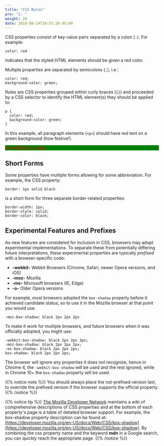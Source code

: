 ```yaml
---
title: "CSS Rules"
pre: "2. "
weight: 20
date: 2018-08-24T10:53:26-05:00
---
```


CSS properties consist of key-value pairs separated by a colon (`:`).  For example:

`color: red`

indicates that the styled HTML elements should be given a red color.

Multiple properties are separated by semicolons (`;`), i.e.:

```
color: red;
background-color: green;
```

Rules are CSS properties grouped within curly braces (`{}`) and proceeded by a CSS selector to identify the HTML element(s) they should be applied to:

```
p {
  color: red;
  background-color: green;
}
```

In this example, all paragraph elements (`<p>`) should have red text on a green background (how festive!).

<p style="color: red; background-color: green;">
  And difficult to read!
</p>

## Short Forms
Some properties have multiple forms allowing for some abbreviation.  For example, the CSS property:

`border: 1px solid black` 

is a short form for three separate border-related properties:

```
border-width: 1px;
border-style: solid;
border-color: black;
```

## Experimental Features and Prefixes
As new features are considered for inclusion in CSS, browsers may adopt experimental implementations.  To separate these from potentially differing future interpretations, these experimental properties are typically _prefixed_ with a browser-specific code:


* __-webkit-__ Webkit Browsers (Chrome, Safari, newer Opera  versions, and iOS)
* __-moz-__ Mozilla 
* __-ms-__ Microsoft browsers (IE, Edge)
* __-o-__ Older Opera versions

For example, most browsers adopted the `box-shadow` property before it achieved candidate status, so to use it in the Mozilla browser at that point you would use:

`-moz-box-shadow: black 2px 2px 2px`

To make it work for multiple browsers, and future browsers when it was officially adopted, you might use:

```
-webkit-box-shadow: black 2px 2px 2px;
-moz-box-shadow: black 2px 2px 2px;
-ms-box-shadow: black 2px 2px 2px;
box-shadow: black 2px 2px 2px;
```

The browser will ignore any properties it does not recognize, hence in Chrome 4, the `-webkit-box-shadow` will be used and the rest ignored, while in Chrome 10+ the `box-shadow` property will be used. 

{{% notice note %}}
 You should always place the not-prefixed version last, to override the prefixed version if the browser supports the official property.
{{% /notice %}}

{{% notice tip %}}
[The Mozilla Developer Network](https://developer.mozilla.org) maintains a wiki of comprehensive descriptions of CSS properties and at the bottom of each property's page is a table of detailed browser support. For example, the box-shadow property description can be found at: [https://developer.mozilla.org/en-US/docs/Web/CSS/box-shadow](https://developer.mozilla.org/en-US/docs/Web/CSS/box-shadow). By combining the css property name and the keyword __mdn__ in a Google search, you can quickly reach the appropriate page.
{{% /notice %}}
